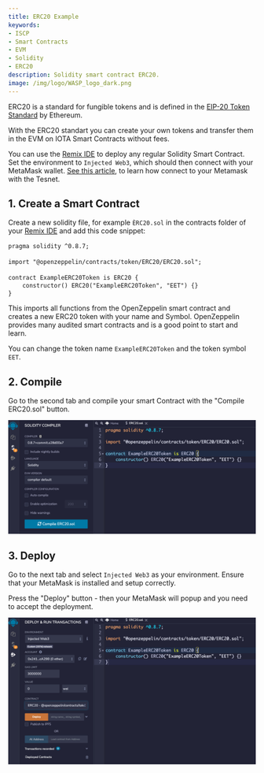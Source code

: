 ```yaml
---
title: ERC20 Example
keywords:
- ISCP
- Smart Contracts
- EVM
- Solidity
- ERC20
description: Solidity smart contract ERC20.
image: /img/logo/WASP_logo_dark.png
---
```


ERC20 is a standard for fungible tokens and is defined in the [EIP-20 Token Standard](https://eips.ethereum.org/EIPS/eip-20) by Ethereum.

With the ERC20 standart you can create your own tokens and transfer them in the EVM on IOTA Smart Contracts without fees.

You can use the [Remix IDE](https://remix.ethereum.org/) to deploy any regular Solidity Smart Contract.
Set the environment to `Injected Web3`, which should then connect with your MetaMask wallet. [See this article](http://localhost:3000/wasp/guide/chains_and_nodes/testnet#interact-with-evm), to learn how connect to your Metamask with the Tesnet.

## 1. Create a Smart Contract

Create a new solidity file, for example `ÈRC20.sol` in the contracts folder of your [Remix IDE](https://remix.ethereum.org/) and add this code snippet:

```solidity
pragma solidity ^0.8.7;

import "@openzeppelin/contracts/token/ERC20/ERC20.sol";

contract ExampleERC20Token is ERC20 {
    constructor() ERC20("ExampleERC20Token", "EET") {}
}
```

This imports all functions from the OpenZeppelin smart contract and creates a new ERC20 token with your name and Symbol. OpenZeppelin provides many audited smart contracts and is a good point to start and learn.

You can change the token name `ExampleERC20Token` and the token symbol `EET`.

## 2. Compile

Go to the second tab and compile your smart Contract with the "Compile ERC20.sol" button.

[![Compile ERC20.sol](./compile.png)](./compile.png)


## 3. Deploy
Go to the next tab and select `Injected Web3` as your environment. Ensure that your MetaMask is installed and setup correctly. 

Press the "Deploy" button - then your MetaMask will popup and you need to accept the deployment. 

[![Deploy ERC20.sol](./deploy.png)](./deploy.png)